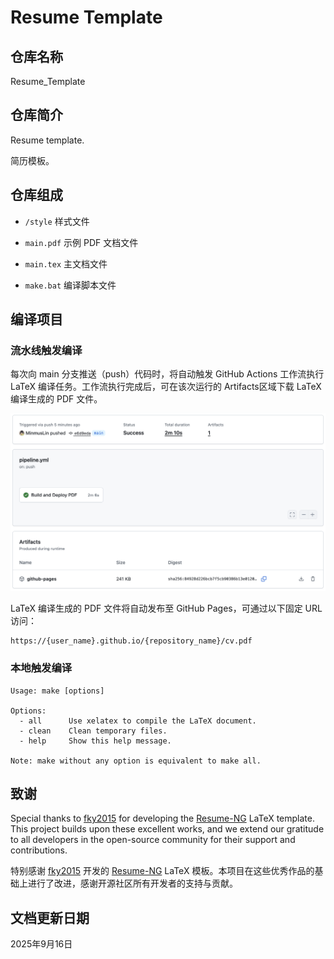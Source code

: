 # Resume Template

## 仓库名称

Resume_Template

## 仓库简介

Resume template.

简历模板。

## 仓库组成

* `/style`
样式文件

* `main.pdf`
示例 PDF 文档文件

* `main.tex`
主文档文件

* `make.bat`
编译脚本文件

## 编译项目

### 流水线触发编译

每次向 main 分支推送（push）代码时，将自动触发 GitHub Actions 工作流执行 LaTeX 编译任务。工作流执行完成后，可在该次运行的 ​​Artifacts​​ 区域下载 LaTeX 编译生成的 PDF 文件。

![](assets/Pipeline.png)

LaTeX 编译生成的 PDF 文件将自动发布至 GitHub Pages，可通过以下固定 URL 访问：

```
​​https://{user_name}.github.io/{repository_name}/cv.pdf​
```

### 本地触发编译

```
Usage: make [options]

Options:
  - all      Use xelatex to compile the LaTeX document.
  - clean    Clean temporary files.
  - help     Show this help message.

Note: make without any option is equivalent to make all.
```

## 致谢

Special thanks to [fky2015](https://github.com/fky2015) for developing the [Resume-NG](https://github.com/fky2015/resume-ng) LaTeX template. This project builds upon these excellent works, and we extend our gratitude to all developers in the open-source community for their support and contributions.

特别感谢 [fky2015](https://github.com/fky2015) 开发的 [Resume-NG](https://github.com/fky2015/resume-ng) LaTeX 模板。本项目在这些优秀作品的基础上进行了改进，感谢开源社区所有开发者的支持与贡献。

## 文档更新日期

2025年9月16日
